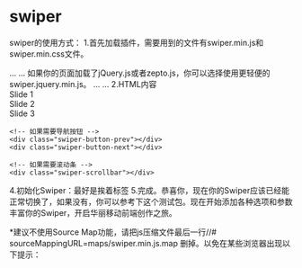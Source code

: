 # swiper
swiper的使用方式：
1.首先加载插件，需要用到的文件有swiper.min.js和swiper.min.css文件。
<!DOCTYPE html>
<html>
<head>
    ...
    <link rel="stylesheet" href="path/to/swiper.min.css">
</head>
<body>
    ...
    <script src="path/to/swiper.min.js"></script>
</body>
</html>
如果你的页面加载了jQuery.js或者zepto.js，你可以选择使用更轻便的swiper.jquery.min.js。

<!DOCTYPE html>
<html>
<head>
    ...
    <link rel="stylesheet" href="path/to/swiper.min.css">
</head>
<body>
    ...
    <script src="path/to/jquery.js"></script>
    <script src="path/to/swiper.jquery.min.js"></script>
</body>
</html>
2.HTML内容
<div class="swiper-container">
    <div class="swiper-wrapper">
        <div class="swiper-slide">Slide 1</div>
        <div class="swiper-slide">Slide 2</div>
        <div class="swiper-slide">Slide 3</div>
    </div>
    <!-- 如果需要分页器 -->
    <div class="swiper-pagination"></div>
    
    <!-- 如果需要导航按钮 -->
    <div class="swiper-button-prev"></div>
    <div class="swiper-button-next"></div>
    
    <!-- 如果需要滚动条 -->
    <div class="swiper-scrollbar"></div>
</div>
4.初始化Swiper：最好是挨着</body>标签

<script>        
  var mySwiper = new Swiper ('.swiper-container', {
    direction: 'vertical',
    loop: true,
    
    // 如果需要分页器
    pagination: '.swiper-pagination',
    
    // 如果需要前进后退按钮
    nextButton: '.swiper-button-next',
    prevButton: '.swiper-button-prev',
    
    // 如果需要滚动条
    scrollbar: '.swiper-scrollbar',
  })        
  </script>
</body>
5.完成。恭喜你，现在你的Swiper应该已经能正常切换了，如果没有，你可以参考下这个测试包。现在开始添加各种选项和参数丰富你的Swiper，开启华丽移动前端创作之旅。



*建议不使用Source Map功能，请把js压缩文件最后一行//# sourceMappingURL=maps/swiper.min.js.map 删掉。以免在某些浏览器出现以下提示：

